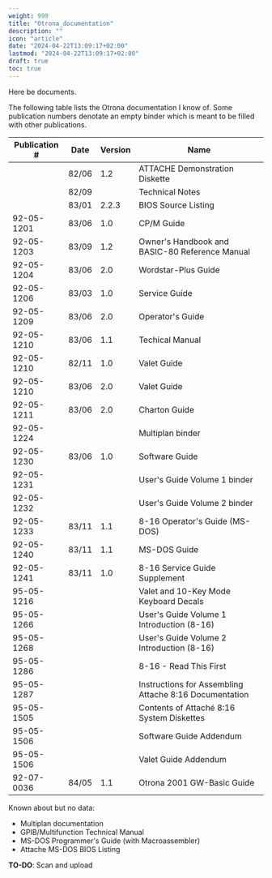 ```yaml
---
weight: 999
title: "Otrona_documentation"
description: ""
icon: "article"
date: "2024-04-22T13:09:17+02:00"
lastmod: "2024-04-22T13:09:17+02:00"
draft: true
toc: true
---
```


Here be documents.

The following table lists the Otrona documentation I know of.
Some publication numbers denotate an empty binder which is meant to be filled with other publications.

| Publication # | Date  | Version | Name                                           |
| ------------- | ----- | ------- | ---------------------------------------------- |
|               | 82/06 | 1.2     | ATTACHE Demonstration Diskette                 |
|               | 82/09 |         | Technical Notes                                |
|               | 83/01 | 2.2.3   | BIOS Source Listing                            |
| 92-05-1201    | 83/06 | 1.0     | CP/M Guide                                     |
| 92-05-1203    | 83/09 | 1.2     | Owner's Handbook and BASIC-80 Reference Manual |
| 92-05-1204    | 83/06 | 2.0     | Wordstar-Plus Guide                            |
| 92-05-1206    | 83/03 | 1.0     | Service Guide                                  |
| 92-05-1209    | 83/06 | 2.0     | Operator's Guide                               |
| 92-05-1210    | 83/06 | 1.1     | Techical Manual                                |
| 92-05-1210    | 82/11 | 1.0     | Valet Guide                                    |
| 92-05-1210    | 83/06 | 2.0     | Valet Guide                                    |
| 92-05-1211    | 83/06 | 2.0     | Charton Guide                                  |
| 92-05-1224    |       |         | Multiplan binder                               |
| 92-05-1230    | 83/06 | 1.0     | Software Guide                                 |
| 92-05-1231    |       |         | User's Guide Volume 1 binder                   |
| 92-05-1232    |       |         | User's Guide Volume 2 binder                   |
| 92-05-1233    | 83/11 | 1.1     | 8-16 Operator's Guide (MS-DOS)                 |
| 92-05-1240    | 83/11 | 1.1     | MS-DOS Guide                                   |
| 92-05-1241    | 83/11 | 1.0     | 8-16 Service Guide Supplement                  |
| 95-05-1216    |       |         | Valet and 10-Key Mode Keyboard Decals          |
| 95-05-1266    |       |         | User's Guide Volume 1 Introduction (8-16)      |
| 95-05-1268    |       |         | User's Guide Volume 2 Introduction (8-16)      |
| 95-05-1286    |       |         | 8-16 - Read This First                         |
| 95-05-1287    |       |         | Instructions for Assembling Attache 8:16 Documentation |
| 95-05-1505    |       |         | Contents of Attaché 8:16 System Diskettes      |
| 95-05-1506    |       |         | Software Guide Addendum                        |
| 95-05-1506    |       |         | Valet Guide Addendum                           |
| 92-07-0036    | 84/05 | 1.1     | Otrona 2001 GW-Basic Guide                     |

Known about but no data:
* Multiplan documentation
* GPIB/Multifunction Technical Manual
* MS-DOS Programmer's Guide (with Macroassembler)
* Attache MS-DOS BIOS Listing

**TO-DO**: Scan and upload
